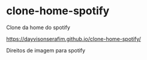 # clone-home-spotify
 Clone da home do spotify


https://dayvisonserafim.github.io/clone-home-spotify/

Direitos de imagem para spotify
